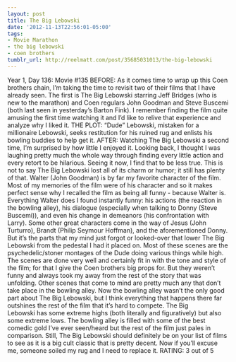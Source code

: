 ```yaml
---
layout: post
title: The Big Lebowski
date: '2012-11-13T22:56:01-05:00'
tags:
- Movie Marathon
- the big lebowski
- coen brothers
tumblr_url: http://reelmatt.com/post/35685031013/the-big-lebowski
---
```

Year 1, Day 136: Movie #135
BEFORE: As it comes time to wrap up this Coen brothers chain, I’m taking the time to revisit two of their films that I have already seen. The first is The Big Lebowski starring Jeff Bridges (who is new to the marathon) and Coen regulars John Goodman and Steve Buscemi (both last seen in yesterday’s Barton Fink). I remember finding the film quite amusing the first time watching it and I’d like to relive that experience and analyze why I liked it.
THE PLOT: “Dude” Lebowski, mistaken for a millionaire Lebowski, seeks restitution for his ruined rug and enlists his bowling buddies to help get it.
AFTER: Watching The Big Lebowski a second time, I’m surprised by how little I enjoyed it. Looking back, I thought I was laughing pretty much the whole way through finding every little action and every retort to be hilarious. Seeing it now, I find that to be less true.
This is not to say The Big Lebowski lost all of its charm or humor; it still has plenty of that. Walter (John Goodman) is by far my favorite character of the film. Most of my memories of the film were of his character and so it makes perfect sense why I recalled the film as being all funny - because Walter is. Everything Walter does I found instantly funny: his actions (the reaction in the bowling alley), his dialogue (especially when talking to Donny (Steve Buscemi)), and even his change in demeanors (his confrontation with Larry). Some other great characters come in the way of Jesus (John Turturro), Brandt (Philip Seymour Hoffman), and the aforementioned Donny.
But it’s the parts that my mind just forgot or looked-over that lower The Big Lebowski from the pedestal I had it placed on. Most of these scenes are the psychedelic/stoner montages of the Dude doing various things while high. The scenes are done very well and certainly fit in with the tone and style of the film; for that I give the Coen brothers big props for. But they weren’t funny and always took my away from the rest of the story that was unfolding. Other scenes that come to mind are pretty much any that don’t take place in the bowling alley. Now the bowling alley wasn’t the only good part about The Big Lebowski, but I think everything that happens there far outshines the rest of the film that it’s hard to compete.
The Big Lebowski has some extreme highs (both literally and figuratively) but also some extreme lows. The bowling alley is filled with some of the best comedic gold I’ve ever seen/heard but the rest of the film just pales in comparison. Still, The Big Lebowski should definitely be on your list of films to see as it is a big cult classic that is pretty decent. Now if you’ll excuse me, someone soiled my rug and I need to replace it.
RATING: 3 out of 5

